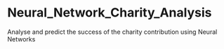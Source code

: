 # Neural_Network_Charity_Analysis
Analyse and predict the success of the charity contribution using Neural Networks
